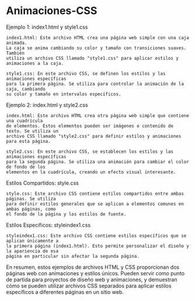 # Animaciones-CSS

Ejemplo 1: index1.html y style1.css

    index1.html: Este archivo HTML crea una página web simple con una caja animada.
    La caja se anima cambiando su color y tamaño con transiciones suaves. También 
    utiliza un archivo CSS llamado "style1.css" para aplicar estilos y animaciones a la caja.

    style1.css: En este archivo CSS, se definen los estilos y las animaciones específicas
    para la primera página. Se utiliza para controlar la animación de la caja, cambiando 
    su color y tamaño en intervalos específicos.

Ejemplo 2: index.html y style2.css

    index.html: Este archivo HTML crea otra página web simple que contiene una cuadrícula
    de elementos. Estos elementos pueden ser imágenes o contenido de texto. Se utiliza un
    archivo CSS llamado "style2.css" para definir estilos y animaciones para esta página.

    style2.css: En este archivo CSS, se establecen los estilos y las animaciones específicas
    para la segunda página. Se utiliza una animación para cambiar el color de fondo de los
    elementos en la cuadrícula, creando un efecto visual interesante.

Estilos Compartidos: style.css

    style.css: Este archivo CSS contiene estilos compartidos entre ambas páginas. Se utiliza 
    para definir estilos generales que se aplican a elementos comunes en ambas páginas, como 
    el fondo de la página y los estilos de fuente.

Estilos Específicos: styleindex1.css

    styleindex1.css: Este archivo CSS contiene estilos específicos que se aplican únicamente a 
    la primera página (index1.html). Esto permite personalizar el diseño y la apariencia de esa 
    página en particular sin afectar la segunda página.

En resumen, estos ejemplos de archivos HTML y CSS proporcionan dos páginas web con animaciones y 
estilos únicos. Pueden servir como punto de partida para proyectos de diseño web y animaciones, y 
demuestran cómo se pueden utilizar archivos CSS separados para aplicar estilos específicos a 
diferentes páginas en un sitio web.
